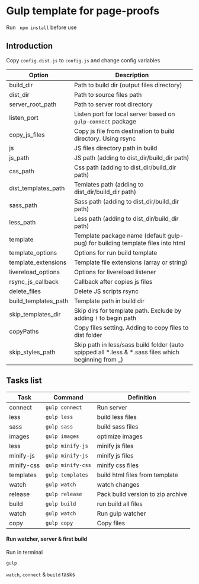 # Gulp template for page-proofs

Run ` npm install` before use

## Introduction

Copy `config.dist.js` to `config.js` and change config variables

| Option | Description |
| ------ | ----------- |
| build_dir | Path to build dir (output files directory) |
| dist_dir | Path to source files path |
| server_root_path | Path to server root directory |
| listen_port | Listen port for local server based on `gulp-connect` package |
| copy_js_files | Copy js file from destination to build directory. Using rsync |
| js | JS files directory path in build |
| js_path | JS path (adding to dist_dir/build_dir path) |
| css_path | Css path (adding to dist_dir/build_dir path) |
| dist_templates_path | Temlates path (adding to dist_dir/build_dir path) |
| sass_path | Sass path (adding to dist_dir/build_dir path) |
| less_path | Less path (adding to dist_dir/build_dir path) |
| template | Template package name (default gulp-pug) for building template files into html |
| template_options | Options for run build template |
| template_extensions | Template file extensions (array or string)  |
| livereload_options | Options for livereload listener |
| rsync_js_callback | Callback after copies js files |
| delete_files | Delete JS scripts rsync |
| build_templates_path | Template path in build dir |
| skip_templates_dir | Skip dirs for template path. Exclude by adding `!` to begin path |
| copyPaths | Copy files setting. Adding to copy files to dist folder |
| skip_styles_path | Skip path in less/sass build folder (auto spipped all *.less & *.sass files which beginning from _) |

## Tasks list

| Task | Command | Definition |
| ---- | ------- | ---------- |
| connect | `gulp connect` | Run server |
| less | `gulp less` | build less files |
| sass | `gulp sass` | build sass files |
| images | `gulp images` | optimize images |
| less | `gulp minify-js` | minify js files |
| minify-js | `gulp minify-js` | minify js files |
| minify-css | `gulp minify-css` | minify css files |
| templates | `gulp templates` | build html files from template |
| watch | `gulp watch` | watch changes |
| release | `gulp release` | Pack build version to zip archive |
| build | `gulp build` | run build all files |
| watch | `gulp watch` | Run gulp watcher |
| copy | `gulp copy` | Copy files |

#### Run watcher, server & first build 

Run in terminal

```bash
gulp
```

`watch`, `connect` & `build` tasks